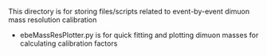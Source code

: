 This directory is for storing files/scripts related to event-by-event dimuon mass resolution calibration
- ebeMassResPlotter.py is for quick fitting and plotting dimuon masses for calculating calibration factors
